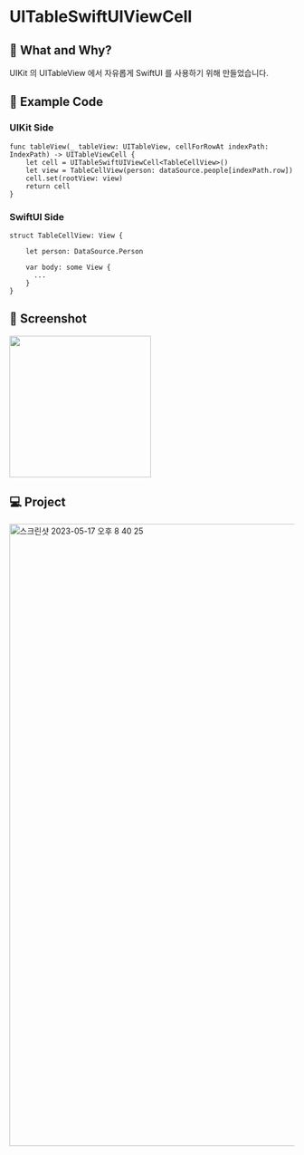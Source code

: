 # UITableSwiftUIViewCell

## 🤔 What and Why? 
UIKit 의 UITableView 에서 자유롭게 SwiftUI 를 사용하기 위해 만들었습니다.

## 📄 Example Code
### UIKit Side
```
func tableView(_ tableView: UITableView, cellForRowAt indexPath: IndexPath) -> UITableViewCell {
    let cell = UITableSwiftUIViewCell<TableCellView>()
    let view = TableCellView(person: dataSource.people[indexPath.row])
    cell.set(rootView: view)
    return cell
}
```

### SwiftUI Side
```
struct TableCellView: View {
    
    let person: DataSource.Person
    
    var body: some View {
      ...
    }
}
```

## 📱 Screenshot 
<img src="https://github.com/insub4067/UITableSwiftUIViewCell/assets/85481204/6049578e-e1f8-462c-9d19-94a5d5418924" width="250">

## 💻 Project
<img width="1099" alt="스크린샷 2023-05-17 오후 8 40 25" src="https://github.com/insub4067/UITableSwiftUIViewCell/assets/85481204/30d37d82-090c-40ba-8e96-635a002012eb">


